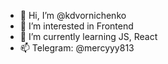 - 👋 Hi, I’m @kdvornichenko
- 👀 I’m interested in Frontend
- 🌱 I’m currently learning JS, React
- 📫 Telegram: @mercyyy813
